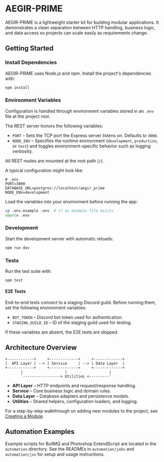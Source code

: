 # AEGIR-PRIME

AEGIR-PRIME is a lightweight starter kit for building modular applications. It demonstrates a clean separation between HTTP handling, business logic, and data access so projects can scale easily as requirements change.

## Getting Started

### Install Dependencies
AEGIR-PRIME uses Node.js and npm. Install the project's dependencies with:

```bash
npm install
```

### Environment Variables
Configuration is handled through environment variables stored in an `.env` file at the project root.

The REST server honors the following variables:

- `PORT` – Sets the TCP port the Express server listens on. Defaults to `3000`.
- `NODE_ENV` – Specifies the runtime environment (`development`, `production`, or `test`) and toggles environment-specific behavior such as logging verbosity.

All REST routes are mounted at the root path (`/`).

A typical configuration might look like:

```
# .env
PORT=3000
DATABASE_URL=postgres://localhost/aegir_prime
NODE_ENV=development
```

Load the variables into your environment before running the app:

```bash
cp .env.example .env  # if an example file exists
source .env
```

### Development
Start the development server with automatic reloads:

```bash
npm run dev
```

### Tests
Run the test suite with:

```bash
npm test
```

#### E2E Tests

End-to-end tests connect to a staging Discord guild. Before running them, set the following environment variables:

- `BOT_TOKEN` – Discord bot token used for authentication.
- `STAGING_GUILD_ID` – ID of the staging guild used for testing.

If these variables are absent, the E2E tests are skipped.

## Architecture Overview

```
+------------+     +-------------+     +-------------+
|  API Layer | --> | Service     | --> | Data Layer  |
+------------+     +-------------+     +-------------+
       |                   |                   |
       `-----------------> Utilities <---------'
```

- **API Layer** – HTTP endpoints and request/response handling.
- **Service** – Core business logic and domain rules.
- **Data Layer** – Database adapters and persistence models.
- **Utilities** – Shared helpers, configuration loaders, and logging.

For a step-by-step walkthrough on adding new modules to the project, see [Creating a Module](docs/creating-modules.md).


## Automation Examples

Example scripts for BullMQ and Photoshop ExtendScript are located in the `automation` directory. See the READMEs in `automation/jobs` and `automation/jsx` for setup and usage instructions.
